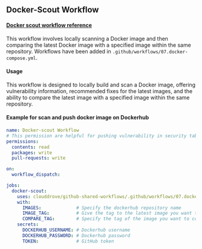 ## Docker-Scout Workflow
#### [Docker scout workflow reference](https://github.com/clouddrove/github-shared-workflows/blob/master/.github/workflows/07.docker-scout.yml)

This workflow involves locally scanning a Docker image and then comparing the latest Docker image with a specified image within the same repository. Workflows have been added in `.github/workflows/07.docker-compose.yml`.

#### Usage

This workflow is designed to locally build and scan a Docker image, offering vulnerability information, recommended fixes for the latest images, and the ability to compare the latest image with a specified image within the same repository.
#### Example for scan and push docker image on Dockerhub

```yaml
name: Docker-scout Workflow
# This permission are helpful for pushing vulnerability in security tab
permissions:
  contents: read
  packages: write
  pull-requests: write

on:
  workflow_dispatch:

jobs:
  docker-scout:
    uses: clouddrove/github-shared-workflows/.github/workflows/07.docker-scout.yml@master
    with:
      IMAGES:             # Specify the dockerhub repository name
      IMAGE_TAG:          # Give the tag to the latest image you want to build
      COMPARE_TAG:        # Specify the tag of the image you want to compare with within the same repository.
    secrets:
      DOCKERHUB_USERNAME: # Dockerhub username
      DOCKERHUB_PASSWORD: # Dockerhub password
      TOKEN:              # GitHub token
```

